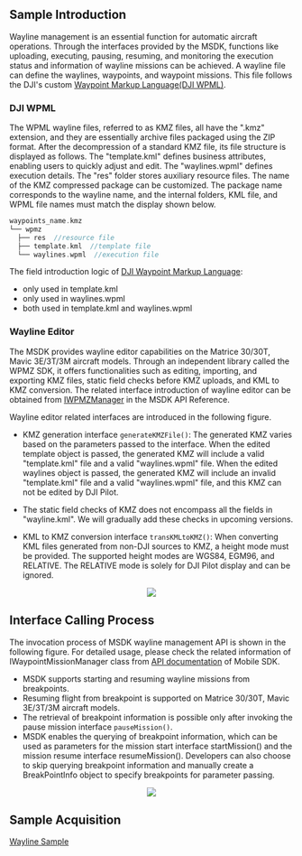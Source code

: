 ## Sample Introduction

Wayline management is an essential function for automatic aircraft operations. Through the interfaces provided by the MSDK, functions like uploading, executing, pausing, resuming, and monitoring the execution status and information of wayline missions can be achieved. A wayline file can define the waylines, waypoints, and waypoint missions. This file follows the DJI's custom [Waypoint Markup Language(DJI WPML)](https://developer.dji.com/doc/cloud-api-tutorial/en/api-reference/dji-wpml/overview.html).

### DJI WPML

The WPML wayline files, referred to as KMZ files, all have the ".kmz" extension, and they are essentially archive files packaged using the ZIP format. After the decompression of a standard KMZ file, its file structure is displayed as follows. The "template.kml" defines business attributes, enabling users to quickly adjust and edit. The "waylines.wpml" defines execution details. The "res" folder stores auxiliary resource files. The name of the KMZ compressed package can be customized. The package name corresponds to the wayline name, and the internal folders, KML file, and WPML file names must match the display shown below.

```c
waypoints_name.kmz
└── wpmz
  ├── res  //resource file
  ├── template.kml  //template file
  └── waylines.wpml  //execution file
```

The field introduction logic of [DJI Waypoint Markup Language](https://developer.dji.com/doc/cloud-api-tutorial/en/api-reference/dji-wpml/overview.html):
* only used in template.kml
* only used in waylines.wpml
* both used in template.kml and waylines.wpml

### Wayline Editor

The MSDK provides wayline editor capabilities on the Matrice 30/30T, Mavic 3E/3T/3M aircraft models. Through an independent library called the WPMZ SDK, it offers functionalities such as editing, importing, and exporting KMZ files, static field checks before KMZ uploads, and KML to KMZ conversion. The related interface introduction of wayline editor can be obtained from [IWPMZManager](https://developer.dji.com/api-reference-v5/android-api/Components/IWaypointMissionManager/IWPMZManager.html) in the MSDK API Reference.

Wayline editor related interfaces are introduced in the following figure.
* KMZ generation interface `generateKMZFile()`: The generated KMZ varies based on the parameters passed to the interface. When the edited template object is passed, the generated KMZ will include a valid "template.kml" file and a valid "waylines.wpml" file. When the edited waylines object is passed, the generated KMZ will include an invalid "template.kml" file and a valid "waylines.wpml" file, and this KMZ can not be edited by DJI Pilot.

* The static field checks of KMZ does not encompass all the fields in "wayline.kml". We will gradually add these checks in upcoming versions.
* KML to KMZ conversion interface `transKMLtoKMZ()`: When converting KML files generated from non-DJI sources to KMZ, a height mode must be provided. The supported height modes are WGS84, EGM96, and RELATIVE. The RELATIVE mode is solely for DJI Pilot display and can be ignored.

<div style="display: flex; justify-content: center;">
  <img src="https://terra-1-g.djicdn.com/71a7d383e71a4fb8887a310eb746b47f/msdk/Documentation/v5.6/wpmz-edit-en.png">
</div>

## Interface Calling Process

The invocation process of MSDK wayline management API is shown in the following figure. For detailed usage, please check the related information of IWaypointMissionManager class from [API documentation](https://developer.dji.com/cn/api-reference-v5/android-api/Components/IWaypointMissionManager/IWaypointMissionManager.html) of Mobile SDK. 

* MSDK supports starting and resuming wayline missions from breakpoints.
* Resuming flight from breakpoint is supported on Matrice 30/30T, Mavic 3E/3T/3M aircraft models.
* The retrieval of breakpoint information is possible only after invoking the pause mission interface `pauseMission()`.
* MSDK enables the querying of breakpoint information, which can be used as parameters for the mission start interface startMission() and the mission resume interface resumeMission(). Developers can also choose to skip querying breakpoint information and manually create a BreakPointInfo object to specify breakpoints for parameter passing.

<div style="display: flex; justify-content: center;">
  <img src="https://terra-1-g.djicdn.com/71a7d383e71a4fb8887a310eb746b47f/msdk/Documentation/v5.6/wayline-api-calling-en.png">
</div>

## Sample Acquisition

[Wayline Sample](https://github.com/dji-sdk/Mobile-SDK-Android-V5/blob/dev-sdk-main/SampleCode-V5/android-sdk-v5-sample/src/main/java/dji/sampleV5/aircraft/pages/WayPointV3Fragment.kt)